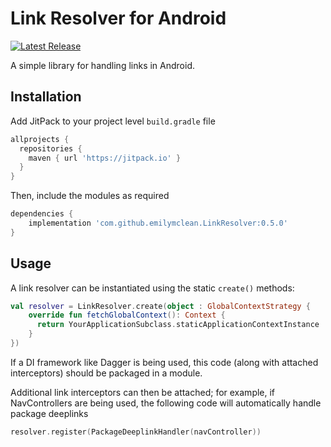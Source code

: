 # Link Resolver for Android

[![Latest Release](https://jitpack.io/v/BenMMcLean/LinkResolver.svg)](https://jitpack.io/#BenMMcLean/LinkResolver/)

A simple library for handling links in Android.

## Installation

Add JitPack to your project level `build.gradle` file
```groovy
allprojects {
  repositories {
    maven { url 'https://jitpack.io' }
  }
}
```
Then, include the modules as required
```groovy
dependencies {
    implementation 'com.github.emilymclean.LinkResolver:0.5.0'
}
```

## Usage

A link resolver can be instantiated using the static ```create()``` methods:
```kotlin
val resolver = LinkResolver.create(object : GlobalContextStrategy {
    override fun fetchGlobalContext(): Context {
      return YourApplicationSubclass.staticApplicationContextInstance
    }
})
```
If a DI framework like Dagger is being used, this code (along with attached interceptors) should be packaged in a module.


Additional link interceptors can then be attached; for example, if NavControllers are being used, the following code will automatically handle package deeplinks
```kotlin
resolver.register(PackageDeeplinkHandler(navController))
```
